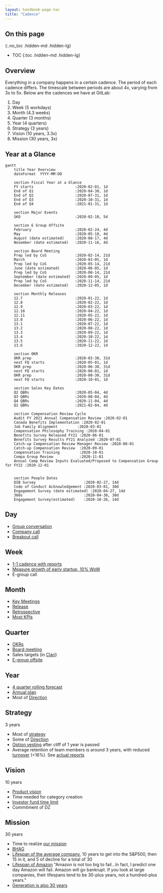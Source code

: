 ```yaml
---
layout: handbook-page-toc
title: "Cadence"
---
```


## On this page
{:.no_toc .hidden-md .hidden-lg}

- TOC
{:toc .hidden-md .hidden-lg}

## Overview

Everything in a company happens in a certain cadence.
The period of each cadence differs.
The timescale between periods are about 4x, varying from 3x to 5x.
Below are the cadences we have at GitLab:

1. Day
1. Week (5 workdays)
1. Month (4.3 weeks)
1. Quarter (3 months)
1. Year (4 quarters)
1. Strategy (3 years)
1. Vision (10 years, 3.3x)
1. Mission (30 years, 3x)

## Year at a Glance

```mermaid
gantt
    title Year Overview
    dateFormat  YYYY-MM-DD

    section Fiscal Year at a Glance
    FY starts                   :2020-02-01, 1d
    End of Q1                   :2020-04-30, 1d
    End of Q2                   :2020-07-31, 1d
    End of Q3                   :2020-10-31, 1d
    End of Q4                   :2021-01-31, 1d

    section Major Events
    SKO                         :2020-02-10, 5d

    section E Group Offsite
    February                    :2020-02-24, 4d
    May                         :2020-05-18, 4d
    August (date estimated)     :2020-08-17, 4d
    November (date estimated)   :2020-11-16, 4d

    section Board Meeting
    Prep led by CoS             :2020-02-14, 21d
    March                       :2020-03-05, 1d
    Prep led by CoS             :2020-05-14, 21d
    June (date estimated)       :2020-06-05, 1d
    Prep led by CoS             :2020-08-14, 21d
    September (date estimated)  :2020-09-05, 1d
    Prep led by CoS             :2020-11-14, 21d
    December (date estimated)   :2020-12-05, 1d

    section Monthly Releases
    12.7                        :2020-01-22, 1d
    12.8                        :2020-02-22, 1d
    12.9                        :2020-03-22, 1d
    12.10                       :2020-04-22, 1d
    12.11                       :2020-05-22, 1d
    13.0                        :2020-06-22, 1d
    13.1                        :2020-07-22, 1d
    13.2                        :2020-08-22, 1d
    13.3                        :2020-09-22, 1d
    13.4                        :2020-10-22, 1d
    13.5                        :2020-11-22, 1d
    13.6                        :2020-12-22, 1d

    section OKR
    OKR prep                    :2020-03-30, 31d
    next FQ starts              :2020-05-01, 1d
    OKR prep                    :2020-06-30, 31d
    next FQ starts              :2020-08-01, 1d
    OKR prep                    :2020-08-30, 31d
    next FQ starts              :2020-10-01, 1d

    section Sales Key Dates
    Q2 QBRs                     :2020-05-04, 4d
    Q3 QBRs                     :2020-08-04, 4d
    Q4 QBRs                     :2020-11-04, 4d
    Q1 QBRs                     :2021-02-04, 4d

    section Compensation Review Cycle
    Audit FY 2021 Annual Compensation Review :2020-02-01
    Canada Benefits Implementation :2020-02-01
    Job Family Alignment         :2020-03-01
    Compensation Philosophy Training :2020-04-01
    Benefits Survey Released FY21 :2020-06-01
    Benefits Survey Results FY21 Analyzed :2020-07-01
    Catch-up Compensation Review Manager Review :2020-08-01
    Catch-up Compensation Review  :2020-09-01
    Compensation Training         :2020-10-01
    Compa Group Review            :2020-11-01
    Annual Comp Review Inputs Evaluated/Proposed to Compensation Group for FY22 :2020-12-01


    section People Dates
    DIB Survey                      :2020-02-27, 14d
    Code of Conduct Acknowledgement :2020-03-01, 30d
    Engagement Survey (date estimated) :2020-04-27, 14d
    360s                            :2020-04-30, 30d
    Engagement Survey(estimated)    :2020-10-26, 14d
```

## Day

- [Group conversation](/handbook/people-group/group-conversations/)
- [Company call](/handbook/communication/#company-call)
- [Breakout call](/handbook/communication/#breakout-call)

## Week

- [1-1 cadence with reports](/handbook/leadership/1-1/)
- [Measure growth of early startup, 10% WoW](https://about.gitlab.com/blog/2020/05/05/wow-rule/)
- E-group call

## Month

- [Key Meetings](/handbook/finance/key-meetings/)
- [Release](/releases/)
- [Retrospective](/handbook/communication/#kickoffs)
- [Most KPIs](/handbook/business-ops/data-team/metrics/)

## Quarter

- [OKRs](/company/okrs/)
- [Board meeting](/handbook/board-meetings/#board-meeting-process)
- Sales targets (in [Clari](/handbook/business-ops/tech-stack/#clari))
- [E-group offsite](/handbook/ceo/offsite/)

## Year

- [4 quarter rolling forecast](/handbook/finance/financial-planning-and-analysis/#financial-planning--gitlab)
- [Annual plan](/handbook/finance/financial-planning-and-analysis/#annual-plan)
- Most of [Direction](/direction/)

## Strategy

3 years

- Most of [strategy](/company/strategy/)
- Some of [Direction](/direction/)
- [Option vesting](/handbook/stock-options/#vesting) after cliff of 1 year is passed
- Average retention of team members is around 3 years, with reduced [turnover](/handbook/people-group/people-operations-metrics/#team-member-turnover) (<16%). See [actual reports](/handbook/people-group/people-operations-metrics/#reporting)

## Vision

10 years

- [Product vision](/direction/#vision)
- Time needed for category creation
- [Investor fund time limit](https://www.strictlybusinesslawblog.com/2017/06/29/the-life-cycle-of-a-private-equity-or-venture-capital-fund/)
- Commitment of DZ

## Mission

30 years

- Time to realize [our mission](/company/strategy/#mission)
- [BHAG](/company/strategy/#big-hairy-audacious-goal)
- [Lifespan of the average company](https://www.bbc.com/news/business-16611040), 10 years to get into the S&P500, then 15 in it, and 5 of decline for a total of 30
- [Lifespan of Amazon](https://www.forbes.com/sites/richardkestenbaum/2018/11/16/amazon-is-not-too-big-to-fail-bezos/#65fba0621626) "Amazon is not too big to fail...In fact, I predict one day Amazon will fail. Amazon will go bankrupt. If you look at large companies, their lifespans tend to be 30-plus years, not a hundred-plus years."
- [Generation is also 30 years](https://www.ncbi.nlm.nih.gov/pubmed/10677323)

